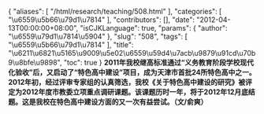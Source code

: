 {
    "aliases": [
        "/html/research/teaching/508.html"
    ],
    "categories": [
        "\u6559\u5b66\u79d1\u7814"
    ],
    "contributors": [],
    "date": "2012-04-13T00:00:00+08:00",
    "isCJKLanguage": true,
    "params": {
        "author": "\u6559\u79d1\u7814\u5904"
    },
    "slug": "508",
    "tags": [
        "\u6559\u5b66\u79d1\u7814"
    ],
    "title": "\u6211\u6821\u5165\u9009\u5e02\u6559\u59d4\u7acb\u9879\u91cd\u70b9\u8bfe\u9898",
    "toc": true
}
**2011年我校继高标准通过“义务教育阶段学校现代化验收”后，又启动了“特色高中建设”项目，成为天津市首批24所特色高中之一。2012年初，经过评审专家组的认真筛选，我校《关于特色高中建设的研究》被评定为2012年度市教委立项重点调研课题。该课题历时一年，将于2012年12月底结题。这是我校在特色高中建设方面的又一次有益尝试。（文/俞爽）**

